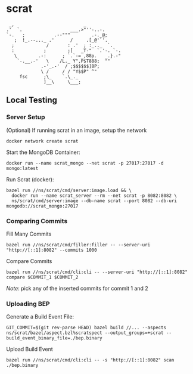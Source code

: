 # scrat

```
 _,                          _                
.'  `.                  ___.>"''-..-.          
`-.   ;           .--"""        .-._@;         
   ;  !_.--..._ .'      /     .[_@'`'.         
  ;            /       : .'  ; :_.._  `.       
  :           ;        ;[   _T-"  `.'-. `-.    
   \        .-:      ; `.`-=_,88p.   _.}.-"    
    `-.__.-'   \    /L._ Y",P$T888;  ""        
             .-'_.-'  / ;$$$$$$]8P;            
             \ /     / / "Y$$P" ^"             
     fsc      ;\_    `.\_._                    
              ]__\     \___;          
```

## Local Testing

### Server Setup

(Optional) If running scrat in an image, setup the network
```shell
docker network create scrat
```

Start the MongoDB Container:
```shell
docker run --name scrat_mongo --net scrat -p 27017:27017 -d mongo:latest
```

Run Scrat (docker):
```shell
bazel run //ns/scrat/cmd/server:image.load && \
  docker run --name scrat_server --rm --net scrat -p 8082:8082 \
  ns/scrat/cmd/server:image --db-name scrat --port 8082 --db-uri mongodb://scrat_mongo:27017
```

### Comparing Commits

Fill Many Commits
```shell
bazel run //ns/scrat/cmd/filler:filler -- --server-uri "http://[::1]:8082" --commits 1000
```

Compare Commits
```shell
bazel run //ns/scrat/cmd/cli:cli -- --server-uri "http://[::1]:8082" compare $COMMIT_1 $COMMIT_2
```
*Note*: pick any of the inserted commits for commit 1 and 2

### Uploading BEP

Generate a Build Event File:
```shell
GIT_COMMIT=$(git rev-parse HEAD) bazel build //... --aspects ns/scrat/bazel/aspect.bzl%scratspect --output_groups=+scrat --build_event_binary_file=./bep.binary
```

Upload Build Event
```shell
bazel run //ns/scrat/cmd/cli:cli -- -s "http://[::1]:8082" scan ./bep.binary
```
